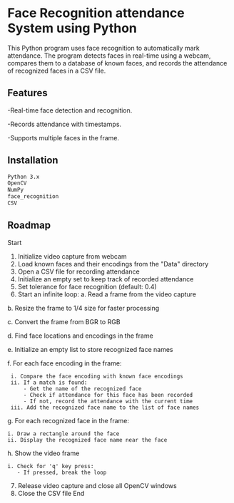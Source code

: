 
# Face Recognition attendance System using Python
This Python program uses face recognition to automatically mark attendance. 
The program detects faces in real-time using a webcam, compares them to a database of known faces, and records the attendance of recognized faces in a CSV file.
## Features
-Real-time face detection and recognition.

-Records attendance with timestamps.

-Supports multiple faces in the frame.
## Installation
```bash
Python 3.x
OpenCV
NumPy
face_recognition
CSV
```
## Roadmap
Start
1. Initialize video capture from webcam
2. Load known faces and their encodings from the "Data" directory
3. Open a CSV file for recording attendance
4. Initialize an empty set to keep track of recorded attendance
5. Set tolerance for face recognition (default: 0.4)
6. Start an infinite loop:
a. Read a frame from the video capture

b. Resize the frame to 1/4 size for faster processing

c. Convert the frame from BGR to RGB

d. Find face locations and encodings in the frame

e. Initialize an empty list to store recognized face names

f. For each face encoding in the frame:

     i. Compare the face encoding with known face encodings
     ii. If a match is found:
         - Get the name of the recognized face
         - Check if attendance for this face has been recorded
         - If not, record the attendance with the current time
     iii. Add the recognized face name to the list of face names

g. For each recognized face in the frame:

    i. Draw a rectangle around the face
    ii. Display the recognized face name near the face
h. Show the video frame

    i. Check for 'q' key press:
       - If pressed, break the loop
7. Release video capture and close all OpenCV windows
8. Close the CSV file
End

